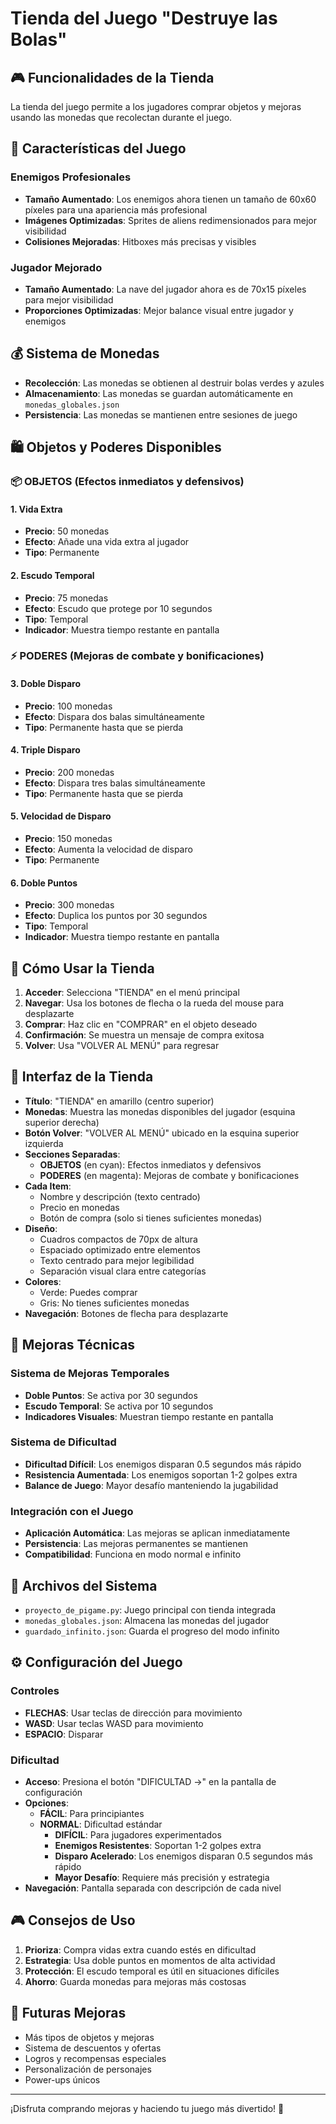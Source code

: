 # Tienda del Juego "Destruye las Bolas"

## 🎮 Funcionalidades de la Tienda

La tienda del juego permite a los jugadores comprar objetos y mejoras usando las monedas que recolectan durante el juego.

## 🎯 Características del Juego

### Enemigos Profesionales
- **Tamaño Aumentado**: Los enemigos ahora tienen un tamaño de 60x60 píxeles para una apariencia más profesional
- **Imágenes Optimizadas**: Sprites de aliens redimensionados para mejor visibilidad
- **Colisiones Mejoradas**: Hitboxes más precisas y visibles

### Jugador Mejorado
- **Tamaño Aumentado**: La nave del jugador ahora es de 70x15 píxeles para mejor visibilidad
- **Proporciones Optimizadas**: Mejor balance visual entre jugador y enemigos

## 💰 Sistema de Monedas

- **Recolección**: Las monedas se obtienen al destruir bolas verdes y azules
- **Almacenamiento**: Las monedas se guardan automáticamente en `monedas_globales.json`
- **Persistencia**: Las monedas se mantienen entre sesiones de juego

## 🛍️ Objetos y Poderes Disponibles

### 📦 **OBJETOS** (Efectos inmediatos y defensivos)

#### 1. Vida Extra
- **Precio**: 50 monedas
- **Efecto**: Añade una vida extra al jugador
- **Tipo**: Permanente

#### 2. Escudo Temporal
- **Precio**: 75 monedas
- **Efecto**: Escudo que protege por 10 segundos
- **Tipo**: Temporal
- **Indicador**: Muestra tiempo restante en pantalla

### ⚡ **PODERES** (Mejoras de combate y bonificaciones)

#### 3. Doble Disparo
- **Precio**: 100 monedas
- **Efecto**: Dispara dos balas simultáneamente
- **Tipo**: Permanente hasta que se pierda

#### 4. Triple Disparo
- **Precio**: 200 monedas
- **Efecto**: Dispara tres balas simultáneamente
- **Tipo**: Permanente hasta que se pierda

#### 5. Velocidad de Disparo
- **Precio**: 150 monedas
- **Efecto**: Aumenta la velocidad de disparo
- **Tipo**: Permanente

#### 6. Doble Puntos
- **Precio**: 300 monedas
- **Efecto**: Duplica los puntos por 30 segundos
- **Tipo**: Temporal
- **Indicador**: Muestra tiempo restante en pantalla

## 🎯 Cómo Usar la Tienda

1. **Acceder**: Selecciona "TIENDA" en el menú principal
2. **Navegar**: Usa los botones de flecha o la rueda del mouse para desplazarte
3. **Comprar**: Haz clic en "COMPRAR" en el objeto deseado
4. **Confirmación**: Se muestra un mensaje de compra exitosa
5. **Volver**: Usa "VOLVER AL MENÚ" para regresar

## 🎨 Interfaz de la Tienda

- **Título**: "TIENDA" en amarillo (centro superior)
- **Monedas**: Muestra las monedas disponibles del jugador (esquina superior derecha)
- **Botón Volver**: "VOLVER AL MENÚ" ubicado en la esquina superior izquierda
- **Secciones Separadas**:
  - **OBJETOS** (en cyan): Efectos inmediatos y defensivos
  - **PODERES** (en magenta): Mejoras de combate y bonificaciones
- **Cada Item**: 
  - Nombre y descripción (texto centrado)
  - Precio en monedas
  - Botón de compra (solo si tienes suficientes monedas)
- **Diseño**: 
  - Cuadros compactos de 70px de altura
  - Espaciado optimizado entre elementos
  - Texto centrado para mejor legibilidad
  - Separación visual clara entre categorías
- **Colores**: 
  - Verde: Puedes comprar
  - Gris: No tienes suficientes monedas
- **Navegación**: Botones de flecha para desplazarte

## 🔧 Mejoras Técnicas

### Sistema de Mejoras Temporales
- **Doble Puntos**: Se activa por 30 segundos
- **Escudo Temporal**: Se activa por 10 segundos
- **Indicadores Visuales**: Muestran tiempo restante en pantalla

### Sistema de Dificultad
- **Dificultad Difícil**: Los enemigos disparan 0.5 segundos más rápido
- **Resistencia Aumentada**: Los enemigos soportan 1-2 golpes extra
- **Balance de Juego**: Mayor desafío manteniendo la jugabilidad

### Integración con el Juego
- **Aplicación Automática**: Las mejoras se aplican inmediatamente
- **Persistencia**: Las mejoras permanentes se mantienen
- **Compatibilidad**: Funciona en modo normal e infinito

## 📁 Archivos del Sistema

- `proyecto_de_pigame.py`: Juego principal con tienda integrada
- `monedas_globales.json`: Almacena las monedas del jugador
- `guardado_infinito.json`: Guarda el progreso del modo infinito

## ⚙️ Configuración del Juego

### Controles
- **FLECHAS**: Usar teclas de dirección para movimiento
- **WASD**: Usar teclas WASD para movimiento
- **ESPACIO**: Disparar

### Dificultad
- **Acceso**: Presiona el botón "DIFICULTAD →" en la pantalla de configuración
- **Opciones**:
  - **FÁCIL**: Para principiantes
  - **NORMAL**: Dificultad estándar
      - **DIFÍCIL**: Para jugadores experimentados
      - **Enemigos Resistentes**: Soportan 1-2 golpes extra
      - **Disparo Acelerado**: Los enemigos disparan 0.5 segundos más rápido
      - **Mayor Desafío**: Requiere más precisión y estrategia
- **Navegación**: Pantalla separada con descripción de cada nivel

## 🎮 Consejos de Uso

1. **Prioriza**: Compra vidas extra cuando estés en dificultad
2. **Estrategia**: Usa doble puntos en momentos de alta actividad
3. **Protección**: El escudo temporal es útil en situaciones difíciles
4. **Ahorro**: Guarda monedas para mejoras más costosas

## 🚀 Futuras Mejoras

- Más tipos de objetos y mejoras
- Sistema de descuentos y ofertas
- Logros y recompensas especiales
- Personalización de personajes
- Power-ups únicos

---

¡Disfruta comprando mejoras y haciendo tu juego más divertido! 🎉
